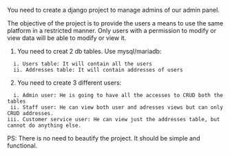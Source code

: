 You need to create a django project to manage admins of our admin panel.

The objective of the project is to provide the users a means to use the same platform in a restricted manner.
Only users with a permission to modify or view data will be able to modify or view it.

1. You need to creat 2 db tables. Use mysql/mariadb:
```
  i. Users table: It will contain all the users
  ii. Addresses table: It will contain addresses of users
```

2. You need to create 3 different users:
```
  i. Admin user: He is going to have all the accesses to CRUD both the tables 
 ii. Staff user: He can view both user and adresses views but can only CRUD addresses.
iii. Customer service user: He can view just the addresses table, but cannot do anything else.
```

PS: There is no need to beautify the project. It should be simple and functional.

